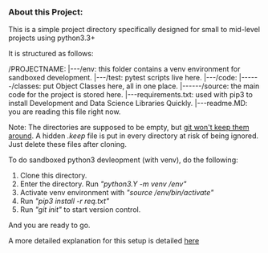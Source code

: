 ### About this Project:

This is a simple project directory specifically designed for small to mid-level projects using python3.3+

It is structured as follows:

/PROJECTNAME:
|---/env: this folder contains a venv environment for sandboxed development.
|---/test: pytest scripts live here.
|---/code:
|------/classes: put Object Classes here, all in one place.
|------/source: the main code for the project is stored here.
|---requirements.txt: used with pip3 to install Development and Data Science Libraries Quickly.
|---readme.MD: you are reading this file right now.  


Note: The directories are supposed to be empty, but [git won't keep them around][link1]. A hidden _.keep_ file
is put in every directory at risk of being ignored. Just delete these files after cloning. 

 
To do sandboxed python3 devleopment (with venv), do the following:

1. Clone this directory.
2. Enter the directory. Run _"python3.Y -m venv /env"_
3. Activate venv environment with _"source /env/bin/activate"_
4. Run _"pip3 install -r req.txt"_
5. Run _"git init"_ to start version control.

And you are ready to go. 

A more detailed explanation for this setup is detailed [here][link2]

[link1]: https://stackoverflow.com/questions/115983/how-can-i-add-an-empty-directory-to-a-git-repository
[link2]: https://www.cumulativeparadigms.com/wordpress
